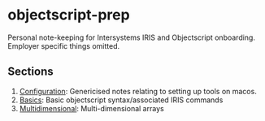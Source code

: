 # objectscript-prep

Personal note-keeping for Intersystems IRIS and Objectscript onboarding. Employer specific things omitted.

## Sections

1. [Configuration](./md/01Config.md): Genericised notes relating to setting up tools on macos.
2. [Basics](./md/02Basics.md): Basic objectscript syntax/associated IRIS commands
3. [Multidimensional](./md/03MultiDim.md): Multi-dimensional arrays